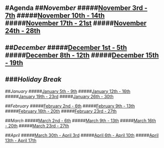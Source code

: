 #Agenda
##*November*
#####[November 3rd - 7th](november/week-one.md)
#####[November 10th - 14th](november/week-two.md)
#####[November 17th - 21st](november/week-three.md)
#####[November 24th - 28th](november/week-four.md)
---
##*December*
#####[December 1st - 5th](december/week-1.md)
#####[December 8th - 12th](december/week-2.md)
#####[December 15th - 19th](december/week-3.md)
---
###***Holiday Break***
---
##*January*
#####[January 5th - 9th](january/week-1.md)
#####[January 12th - 16th](january/week-2.md)
#####[January 19th - 23rd](january/week-3.md)
#####[January 26th - 30th](january/week-4.md)

##*February*
#####[February 2nd - 6th](february/week-1.md)
#####[February 9th - 13th](february/week-2.md)
#####[February 16th - 20th](february/week-3.md)
#####[February 23rd - 27th](february/week-4.md)


##*March*
#####[March 2nd - 6th](march/week-1.md)
#####[March 9th - 13th](march/week-2.md)
#####[March 16th - 20th](march/week-3.md)
#####[March 23rd - 27th](march/week-4.md)

##*April*
#####[March 30th - April 3rd](april/week-1.md)
#####[April 6th - April 10th](april/week-2.md)
#####[April 13th - April 17th](april/week-3.md)
